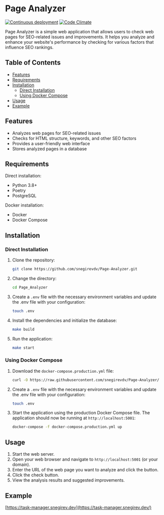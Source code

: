 # Page Analyzer

[![Continuous deployment](https://github.com/snegirevdv/Page-Analyzer/actions/workflows/main.yml/badge.svg)](https://github.com/snegirevdv/Page-Analyzer/actions/workflows/main.yml)
[![Code Climate](https://api.codeclimate.com/v1/badges/dd67028fa215d2e57ab1/maintainability)](https://codeclimate.com/github/snegirevdv/Page-Analyzer/maintainability)

Page Analyzer is a simple web application that allows users to check web pages for SEO-related issues and improvements. It helps you analyze and enhance your website's performance by checking for various factors that influence SEO rankings.

## Table of Contents

- [Features](#features)
- [Requirements](#requirements)
- [Installation](#installation)
  - [Direct Installation](#direct-installation)
  - [Using Docker Compose](#using-docker-compose)
- [Usage](#usage)
- [Example](#example)

## Features

- Analyzes web pages for SEO-related issues
- Checks for HTML structure, keywords, and other SEO factors
- Provides a user-friendly web interface
- Stores analyzed pages in a database

## Requirements

Direct installation:

- Python 3.8+
- Poetry
- PostgreSQL

Docker installation:

- Docker
- Docker Compose

## Installation

### Direct Installation

1. Clone the repository:

   ```sh
   git clone https://github.com/snegirevdv/Page-Analyzer.git
   ```

2. Change the directory:

   ```sh
   cd Page_Analyzer
   ```

3. Create a `.env` file with the necessary environment variables and update the .env file with your configuration:

   ```sh
   touch .env
   ```

4. Install the dependencies and initialize the database:

   ```sh
   make build
   ```

5. Run the application:
   ```sh
   make start
   ```

### Using Docker Compose

1. Download the `docker-compose.production.yml` file:

   ```sh
   curl -O https://raw.githubusercontent.com/snegirevdv/Page-Analyzer/main/docker-compose.production.yml
   ```

2. Create a `.env` file with the necessary environment variables and update the .env file with your configuration:

   ```sh
   touch .env
   ```

3. Start the application using the production Docker Compose file. The application should now be running at `http://localhost:5001`:

   ```sh
   docker-compose -f docker-compose.production.yml up
   ```

## Usage

1. Start the web server.
2. Open your web browser and navigate to `http://localhost:5001` (or your domain).
3. Enter the URL of the web page you want to analyze and click the button.
4. Click the check button.
5. View the analysis results and suggested improvements.

## Example

[https://task-manager.snegirev.dev](https://task-manager.snegirev.dev/)
